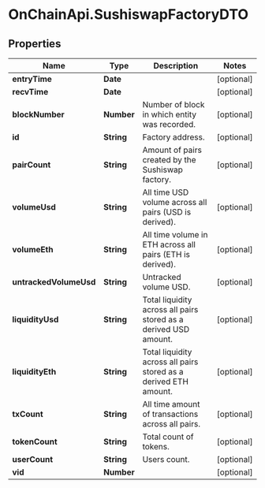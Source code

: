 # OnChainApi.SushiswapFactoryDTO

## Properties

Name | Type | Description | Notes
------------ | ------------- | ------------- | -------------
**entryTime** | **Date** |  | [optional] 
**recvTime** | **Date** |  | [optional] 
**blockNumber** | **Number** | Number of block in which entity was recorded. | [optional] 
**id** | **String** | Factory address. | [optional] 
**pairCount** | **String** | Amount of pairs created by the Sushiswap factory. | [optional] 
**volumeUsd** | **String** | All time USD volume across all pairs (USD is derived). | [optional] 
**volumeEth** | **String** | All time volume in ETH across all pairs (ETH is derived). | [optional] 
**untrackedVolumeUsd** | **String** | Untracked volume USD. | [optional] 
**liquidityUsd** | **String** | Total liquidity across all pairs stored as a derived USD amount. | [optional] 
**liquidityEth** | **String** | Total liquidity across all pairs stored as a derived ETH amount. | [optional] 
**txCount** | **String** | All time amount of transactions across all pairs. | [optional] 
**tokenCount** | **String** | Total count of tokens. | [optional] 
**userCount** | **String** | Users count. | [optional] 
**vid** | **Number** |  | [optional] 


